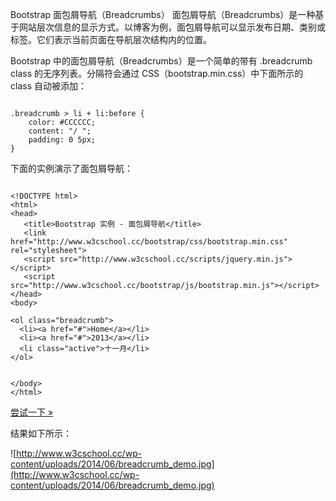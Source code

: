  Bootstrap 面包屑导航（Breadcrumbs）
 面包屑导航（Breadcrumbs）是一种基于网站层次信息的显示方式。以博客为例，面包屑导航可以显示发布日期、类别或标签。它们表示当前页面在导航层次结构内的位置。

 Bootstrap 中的面包屑导航（Breadcrumbs）是一个简单的带有 .breadcrumb class 的无序列表。分隔符会通过 CSS（bootstrap.min.css）中下面所示的 class 自动被添加：

 
```

.breadcrumb > li + li:before {
    color: #CCCCCC;
    content: "/ ";
    padding: 0 5px;
}

```
 下面的实例演示了面包屑导航：

 
```

<!DOCTYPE html>
<html>
<head>
   <title>Bootstrap 实例 - 面包屑导航</title>
   <link href="http://www.w3cschool.cc/bootstrap/css/bootstrap.min.css" rel="stylesheet">
   <script src="http://www.w3cschool.cc/scripts/jquery.min.js"></script>
   <script src="http://www.w3cschool.cc/bootstrap/js/bootstrap.min.js"></script>
</head>
<body>

<ol class="breadcrumb">
  <li><a href="#">Home</a></li>
  <li><a href="#">2013</a></li>
  <li class="active">十一月</li>
</ol>


</body>
</html>

```
 [尝试一下 »](http://www.w3cschool.cc/try/tryit.php?filename=bootstrap3-breadcrumb)

 结果如下所示：

  ![http://www.w3cschool.cc/wp-content/uploads/2014/06/breadcrumb_demo.jpg](http://www.w3cschool.cc/wp-content/uploads/2014/06/breadcrumb_demo.jpg)


 

